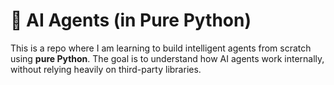 # 🤖 AI Agents (in Pure Python)

This is a repo where I am learning to build intelligent agents from scratch using **pure Python**. The goal is to understand how AI agents work internally, without relying heavily on third-party libraries.
